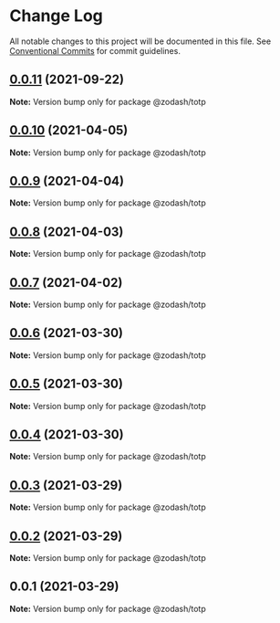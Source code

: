 # Change Log

All notable changes to this project will be documented in this file.
See [Conventional Commits](https://conventionalcommits.org) for commit guidelines.

## [0.0.11](https://github.com/zcorky/zodash/compare/@zodash/totp@0.0.10...@zodash/totp@0.0.11) (2021-09-22)

**Note:** Version bump only for package @zodash/totp





## [0.0.10](https://github.com/zcorky/zodash/compare/@zodash/totp@0.0.9...@zodash/totp@0.0.10) (2021-04-05)

**Note:** Version bump only for package @zodash/totp





## [0.0.9](https://github.com/zcorky/zodash/compare/@zodash/totp@0.0.8...@zodash/totp@0.0.9) (2021-04-04)

**Note:** Version bump only for package @zodash/totp





## [0.0.8](https://github.com/zcorky/zodash/compare/@zodash/totp@0.0.7...@zodash/totp@0.0.8) (2021-04-03)

**Note:** Version bump only for package @zodash/totp





## [0.0.7](https://github.com/zcorky/zodash/compare/@zodash/totp@0.0.6...@zodash/totp@0.0.7) (2021-04-02)

**Note:** Version bump only for package @zodash/totp





## [0.0.6](https://github.com/zcorky/zodash/compare/@zodash/totp@0.0.5...@zodash/totp@0.0.6) (2021-03-30)

**Note:** Version bump only for package @zodash/totp





## [0.0.5](https://github.com/zcorky/zodash/compare/@zodash/totp@0.0.4...@zodash/totp@0.0.5) (2021-03-30)

**Note:** Version bump only for package @zodash/totp





## [0.0.4](https://github.com/zcorky/zodash/compare/@zodash/totp@0.0.3...@zodash/totp@0.0.4) (2021-03-30)

**Note:** Version bump only for package @zodash/totp





## [0.0.3](https://github.com/zcorky/zodash/compare/@zodash/totp@0.0.2...@zodash/totp@0.0.3) (2021-03-29)

**Note:** Version bump only for package @zodash/totp





## [0.0.2](https://github.com/zcorky/zodash/compare/@zodash/totp@0.0.1...@zodash/totp@0.0.2) (2021-03-29)

**Note:** Version bump only for package @zodash/totp





## 0.0.1 (2021-03-29)

**Note:** Version bump only for package @zodash/totp
